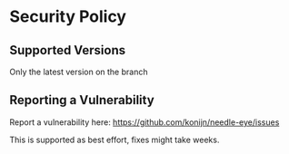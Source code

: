 # Security Policy

## Supported Versions

Only the latest version on the branch

## Reporting a Vulnerability

Report a vulnerability here:
https://github.com/konijn/needle-eye/issues

This is supported as best effort, fixes might take weeks.
